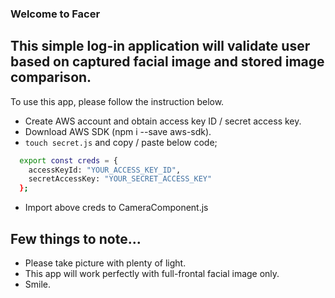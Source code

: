 ### Welcome to Facer

## This simple log-in application will validate user based on captured facial image and stored image comparison.

To use this app, please follow the instruction below.

- Create AWS account and obtain access key ID / secret access key.
- Download AWS SDK (npm i --save aws-sdk).
- `touch secret.js` and copy / paste below code;

```sh
  export const creds = {
    accessKeyId: "YOUR_ACCESS_KEY_ID",
    secretAccessKey: "YOUR_SECRET_ACCESS_KEY"
  };
```

- Import above creds to CameraComponent.js

## Few things to note...

- Please take picture with plenty of light.
- This app will work perfectly with full-frontal facial image only.
- Smile.
